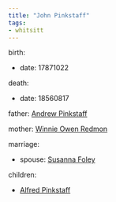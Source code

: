 ```yaml
---
title: "John Pinkstaff"
tags:
- whitsitt
---
```


birth:
  - date: 17871022

death:
  - date: 18560817

father: [Andrew Pinkstaff](Andrew%20Pinkstaff.md)  

mother: [Winnie Owen Redmon](Winnie%20Owen%20Redmon.md)

marriage:
  - spouse: [Susanna Foley](Susanna%20Foley.md)  

children:
  - [Alfred Pinkstaff](Alfred%20Pinkstaff.md)